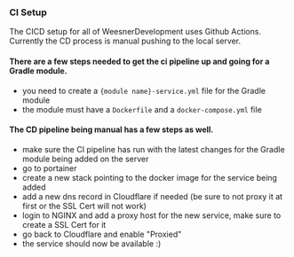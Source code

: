 ### CI Setup

The CICD setup for all of WeesnerDevelopment uses Github Actions. Currently the CD process is manual pushing to the
local server.

#### There are a few steps needed to get the ci pipeline up and going for a Gradle module.

- you need to create a `{module name}-service.yml` file for the Gradle module
- the module must have a `Dockerfile` and a `docker-compose.yml` file

#### The CD pipeline being manual has a few steps as well.

- make sure the CI pipeline has run with the latest changes for the Gradle module being added on the server
- go to portainer
- create a new stack pointing to the docker image for the service being added
- add a new dns record in Cloudflare if needed (be sure to not proxy it at first or the SSL Cert will not work)
- login to NGINX and add a proxy host for the new service, make sure to create a SSL Cert for it
- go back to Cloudflare and enable "Proxied"
- the service should now be available :)